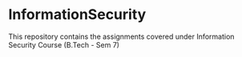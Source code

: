 # InformationSecurity
This repository contains the assignments covered under Information Security Course (B.Tech - Sem 7)
